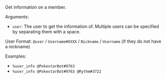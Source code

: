 Get information on a member.

Arguments:
* `user`: The user to get the information of. Multiple users can be specified by separating them with a space.

User Format: `@user` / `Username#XXXX` / `Nickname` / `Username` (if they do not have a nickname)

Examples:
* `%user_info @PokestarBot#9763`
* `%user_info @PokestarBot#9763 @Rythm#3722`
